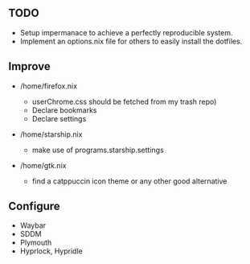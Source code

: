 ## TODO
- Setup impermanace to achieve a perfectly reproducible system.
- Implement an options.nix file for others to easily install the dotfiles.

## Improve
- /home/firefox.nix
    * userChrome.css should be fetched from my trash repo)
    * Declare bookmarks
    * Declare settings

- /home/starship.nix
    * make use of programs.starship.settings

- /home/gtk.nix 
    * find a catppuccin icon theme or any other good alternative

## Configure
- Waybar 
- SDDM
- Plymouth
- Hyprlock, Hypridle
